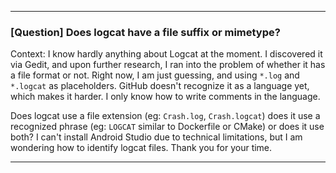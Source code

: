 
***

### [Question] Does logcat have a file suffix or mimetype?

Context: I know hardly anything about Logcat at the moment. I discovered it via Gedit, and upon further research, I ran into the problem of whether it has a file format or not. Right now, I am just guessing, and using `*.log` and `*.logcat` as placeholders. GitHub doesn't recognize it as a language yet, which makes it harder. I only know how to write comments in the language.

Does logcat use a file extension (eg: `Crash.log`, `Crash.logcat`) does it use a recognized phrase (eg: `LOGCAT` similar to Dockerfile or CMake) or does it use both? I can't install Android Studio due to technical limitations, but I am wondering how to identify logcat files. Thank you for your time.

***
